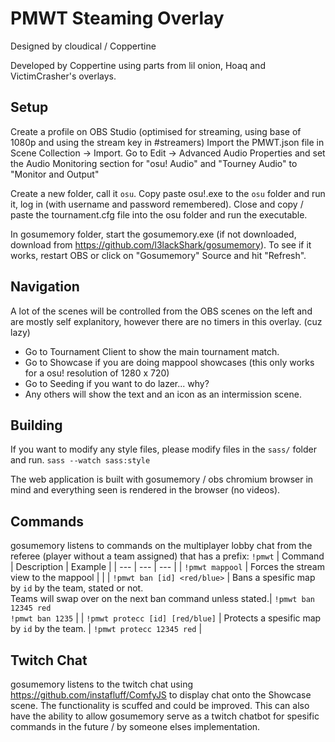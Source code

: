 PMWT Steaming Overlay
====
Designed by cloudical / Coppertine

Developed by Coppertine using parts from lil onion, Hoaq and VictimCrasher's overlays.


Setup
----

Create a profile on OBS Studio (optimised for streaming, using base of 1080p and using the stream key in #streamers) 
Import the PMWT.json file in Scene Collection -> Import.
Go to Edit -> Advanced Audio Properties and set the Audio Monitoring section for "osu! Audio" and "Tourney Audio" to "Monitor and Output"

Create a new folder, call it `osu`.
Copy paste osu!.exe to the `osu` folder and run it, log in (with username and password remembered). Close and copy / paste the tournament.cfg file into the osu folder and run the executable.

In gosumemory folder, start the gosumemory.exe (if not downloaded, download from https://github.com/l3lackShark/gosumemory). To see if it works, restart OBS or click on "Gosumemory" Source and hit "Refresh".


Navigation
----
A lot of the scenes will be controlled from the OBS scenes on the left and are mostly self explanitory, however there are no timers in this overlay.
(cuz lazy)

- Go to Tournament Client to show the main tournament match.
- Go to Showcase if you are doing mappool showcases (this only works for a osu! resolution of 1280 x 720)
- Go to Seeding if you want to do lazer... why?
- Any others will show the text and an icon as an intermission scene.


Building
----
If you want to modify any style files, please modify files in the `sass/` folder and run.
`sass --watch sass:style`

The web application is built with gosumemory / obs chromium browser in mind and everything seen is rendered in the browser (no videos).

Commands
----
gosumemory listens to commands on the multiplayer lobby chat from the referee (player without a team assigned) that has a prefix: `!pmwt`
| Command | Description | Example |
| --- | --- | --- |
| `!pmwt mappool` | Forces the stream view to the mappool | |
| `!pmwt ban [id] <red/blue>` | Bans a spesific map by `id` by the team, stated or not.<br>Teams will swap over on the next ban command unless stated.| `!pmwt ban 12345 red`<br>`!pmwt ban 1235` |
| `!pmwt protecc [id] [red/blue]` | Protects a spesific map by `id` by the team. | `!pmwt protecc 12345 red` |

Twitch Chat
----
gosumemory listens to the twitch chat using https://github.com/instafluff/ComfyJS to display chat onto the Showcase scene.
The functionality is scuffed and could be improved. This can also have the ability to allow gosumemory serve as a twitch chatbot for spesific commands in the future / by someone elses implementation.

